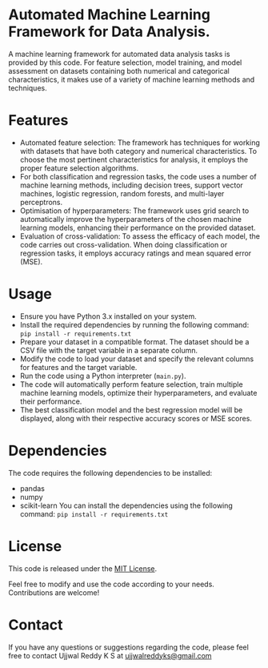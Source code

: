 # Automated Machine Learning Framework for Data Analysis.
A machine learning framework for automated data analysis tasks is provided by this code. For feature selection, model training, and model assessment on datasets containing both numerical and categorical characteristics, it makes use of a variety of machine learning methods and techniques.

# Features
* Automated feature selection: The framework has techniques for working with datasets that have both category and numerical characteristics. To choose the most pertinent characteristics for analysis, it employs the proper feature selection algorithms.
* For both classification and regression tasks, the code uses a number of machine learning methods, including decision trees, support vector machines, logistic regression, random forests, and multi-layer perceptrons.
* Optimisation of hyperparameters: The framework uses grid search to automatically improve the hyperparameters of the chosen machine learning models, enhancing their performance on the provided dataset.
* Evaluation of cross-validation: To assess the efficacy of each model, the code carries out cross-validation. When doing classification or regression tasks, it employs accuracy ratings and mean squared error (MSE).

# Usage
* Ensure you have Python 3.x installed on your system.
* Install the required dependencies by running the following command: `pip install -r requirements.txt`
* Prepare your dataset in a compatible format. The dataset should be a CSV file with the target variable in a separate column.
* Modify the code to load your dataset and specify the relevant columns for features and the target variable.
* Run the code using a Python interpreter (`main.py`).
* The code will automatically perform feature selection, train multiple machine learning models, optimize their hyperparameters, and evaluate their performance.
* The best classification model and the best regression model will be displayed, along with their respective accuracy scores or MSE scores.

# Dependencies
The code requires the following dependencies to be installed:
* pandas
* numpy
* scikit-learn
You can install the dependencies using the following command: `pip install -r requirements.txt`

# License
This code is released under the [MIT License](LICENSE).

Feel free to modify and use the code according to your needs. Contributions are welcome!

# Contact
If you have any questions or suggestions regarding the code, please feel free to contact Ujjwal Reddy K S at ujjwalreddyks@gmail.com
